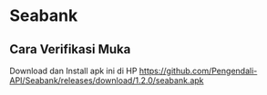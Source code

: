 # Seabank

## Cara Verifikasi Muka

Download dan Install apk ini di HP
https://github.com/Pengendali-API/Seabank/releases/download/1.2.0/seabank.apk
